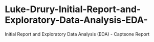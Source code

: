 # Luke-Drury-Initial-Report-and-Exploratory-Data-Analysis-EDA-
Initial Report and Exploratory Data Analysis (EDA) - Captsone Report
